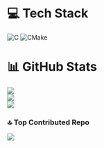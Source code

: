 <!-- 
[![Landixbtw GitHub stats](https://github-readme-stats.vercel.app/api?username=Landixbtw)]
(https://github.com/Landixbtw/github-readme-stats)
-->

# 💻 Tech Stack
![C](https://img.shields.io/badge/c-%2300599C.svg?style=for-the-badge&logo=c&logoColor=white) ![CMake](https://img.shields.io/badge/CMake-%23008FBA.svg?style=for-the-badge&logo=cmake&logoColor=white)
# 📊 GitHub Stats
![](https://github-readme-stats.vercel.app/api?username=landixbtw&theme=dark&hide_border=false&include_all_commits=true&count_private=true)<br/>
![](https://github-readme-streak-stats.herokuapp.com/?user=landixbtw&theme=dark&hide_border=false)<br/>
![](https://github-readme-stats.vercel.app/api/top-langs/?username=landixbtw&theme=dark&hide_border=false&include_all_commits=true&count_private=true&layout=compact)

### 🔝 Top Contributed Repo
![](https://github-contributor-stats.vercel.app/api?username=landixbtw&limit=5&theme=dark&combine_all_yearly_contributions=true)

